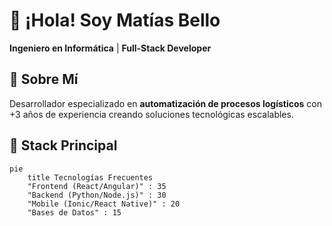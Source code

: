 # 👋 ¡Hola! Soy Matías Bello  
**Ingeniero en Informática** | **Full-Stack Developer**  

## 🚀 Sobre Mí  
Desarrollador especializado en **automatización de procesos logísticos** con +3 años de experiencia creando soluciones tecnológicas escalables.  

## 🔧 Stack Principal  
```mermaid
pie
    title Tecnologías Frecuentes
    "Frontend (React/Angular)" : 35
    "Backend (Python/Node.js)" : 30
    "Mobile (Ionic/React Native)" : 20
    "Bases de Datos" : 15
